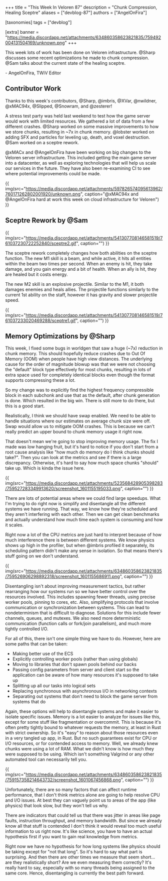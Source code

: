 +++
title = "This Week In Veloren 87"
description = "Chunk Compression, Healing Sceptre"
aliases = ["devblog-87"]
authors = ["AngelOnFira"]

[taxonomies]
tags = ["devblog"]

[extra]
banner = "https://media.discordapp.net/attachments/634860358623821835/759492004131504169/unknown.png"
+++

This week lots of work has been done on Veloren infrastructure. @Sharp discusses
some recent optimizations he made to chunk compression. @Sam talks about the
current state of the healing sceptre.

\- AngelOnFira, TWiV Editor

## Contributor Work

Thanks to this week's contributors, @Sharp, @imbris, @XVar, @nwildner, @xMAC94x,
@Slipped, @Snowram, and @zesterer!

A stress test party was held last weekend to test how the game server would work
with limited resources. We gathered a lot of data from a few different crashes.
@Sharp worked on some massive improvements to how we store chunks, resulting in
~7x in chunk memory. @lobster worked on adding SFX and particles for leveling
up, death, and voxel destruction. @Sam worked on a sceptre rework.

@xMACx and @AngelOnFira have been working on big changes to the Veloren server
infrastructure. This included getting the main game server into a datacenter, as
well as exploring technologies that will help us scale our services in the
future. They have also been re-examining CI to see where potential improvements
could be made.

{{
  img(src="https://media.discordapp.net/attachments/597826574095613962/760171262802001920/unknown.png",
  caption="@xMAC94x and @AngelOnFira hard at work this week on cloud
  infrastructure for Veloren")
}}

## Sceptre Rework by @Sam

{{
  img(src="https://media.discordapp.net/attachments/541307708146581519/761037230722252840/sceptre2.gif",
  caption="")
}}

The sceptre rework completely changes how both abilities on the sceptre
function. The new M1 skill is a beam, and while active, it hits all entities
within the beam two times per second. When an enemy is hit, they take damage,
and you gain energy and a bit of health. When an ally is hit, they are healed
but it costs energy.

The new M2 skill is an explosive projectile. Similar to the M1, it both damages
enemies and heals allies. The projectile functions similarly to the current 1st
ability on the staff, however it has gravity and slower projectile speed.

{{
  img(src="https://media.discordapp.net/attachments/541307708146581519/761037233020469288/sceptre1.gif",
  caption="")
}}

## Memory Optimizations by @Sharp

This week, I fixed some bugs in worldgen that saw a huge (~7x) reduction in
chunk memory. This should hopefully reduce crashes due to Out Of Memory (OOM)
when people have high view distances. The underlying cause for the order of
magnitude blowup was that we were not choosing the "default" block type
effectively for most chunks, resulting in lots of extra space used for
completely identical blocks even though the format supports compressing these a
lot.

So my change was to explicitly find the highest frequency compressible block in
each subchonk and use that as the default, after chunk generation is done. Which
resulted in the big win. There is still more to do there, but this is a good
start.

Realistically, I think we should have swap enabled. We need to be able to handle
situations where our estimates on average chunk size were off. Swap would allow
us to mitigate OOM crashes. This is because we can't really predict an upper
bound to chunk memory usage it right now.

That doesn't mean we're going to stop improving memory usage. The fix I made was
low hanging fruit, but it's hard to notice if you don't start from a root cause
analysis like "how much do memory do I think chunks should take?". Then you can
look at the metrics and see if there is a large discrepancy. Otherwise, it's
hard to say how much space chunks "should" take up. Which is kinda the issue
here.

{{
  img(src="https://media.discordapp.net/attachments/523568428905398283/759527283349913620/screenshot_1601155195033.png",
  caption="")
}}

There are lots of potential areas where we could find large speedups. What I'm
trying to do right now is simplify and disentangle all the different systems we
have running. That way, we know how they're scheduled and they aren't
interfering with each other. Then we can get clean benchmarks and actually
understand how much time each system is consuming and how it scales.

Right now a lot of the CPU metrics are just hard to interpret because of how
much interference there is between different systems. We know physics shows up
high in the profiler, but when @imbris profiled it separately, its scheduling
pattern didn't make any sense in isolation. So that means there's stuff going on
we don't understand.

{{
  img(src="https://media.discordapp.net/attachments/634860358623821835/759526906298892318/screenshot_1601155686911.png",
  caption="")
}}

Disentangling isn't about improving measurement tactics, but rather rearranging
how our systems run so we have better control over the resources involved. This
includes spawning fewer threads, using precise worker pools, pinning to cores,
etc. Also, simplifying protocols that involve communication or synchronization
between systems. This can lead to nondeterminism that is difficult to diagnose.
Solutions for this include fewer channels, queues, and mutexes. We also need
more deterministic communication (function calls or fork/join parallelism), and
much more tightly controlled I/O.

For all of this, there isn't one simple thing we have to do. However, here are
some paths that can be taken:

- Making better use of the ECS
- Explicitly controlling worker pools (rather than using globals)
- Moving to libraries that don't spawn pools behind our backs
- Passing config parameters from server and client start so the application can
  be aware of how many resources it's supposed to take up
- Splitting up all our tasks into logical sets
- Replacing synchronous with asynchronous I/O in networking contexts
- Separating out systems that don't need to block the game server from systems
  that do

Again, these options will help to disentangle systems and make it easier to
isolate specific issues. Memory is a lot easier to analyze for issues like this,
except for some stuff like fragmentation or overcommit. This is because it's
often pretty tightly bound to whatever requests the memory, at least in Rust
with strict ownership. So it's "easy" to reason about those resources even in a
very tangled up app, in Rust. But no such guarantees exist for CPU or I/O
resources, or for contended access to memory. Well, we already knew chunks were
using a lot of RAM. What we didn't know is how much they were supposed to be
using. Which isn't something Valgrind or any other automated tool can
necessarily tell you.

{{
  img(src="https://media.discordapp.net/attachments/634860358623821835/759157358214643732/screenshot_1601067456868.png",
  caption="")
}}

Unfortunately, there are so many factors that can affect runtime performance,
that I don't think metrics alone are going to help resolve CPU and I/O issues.
At best they can vaguely point us to areas of the app (like physics) that look
slow, but they won't tell us why.

There are indicators that could tell us that there was jitter in areas like page
faults, instruction throughput, and memory bandwidth. But since we already know
all that stuff is contended I don't think it would reveal too much useful
information to us right now. It's like science, you have to have an actual
hypothesis first if you want to gain real knowledge from metrics.

Right now we have no hypothesis for how long systems like physics should be
taking except for "not that long". So it's hard to say what part is surprising.
And then there are other times we measure that seem short... are they
realistically short? Are we even measuring them correctly? It's really hard to
say, especially with so many threads being assigned to the same core. Hence,
disentangling is currently the best path forward.
